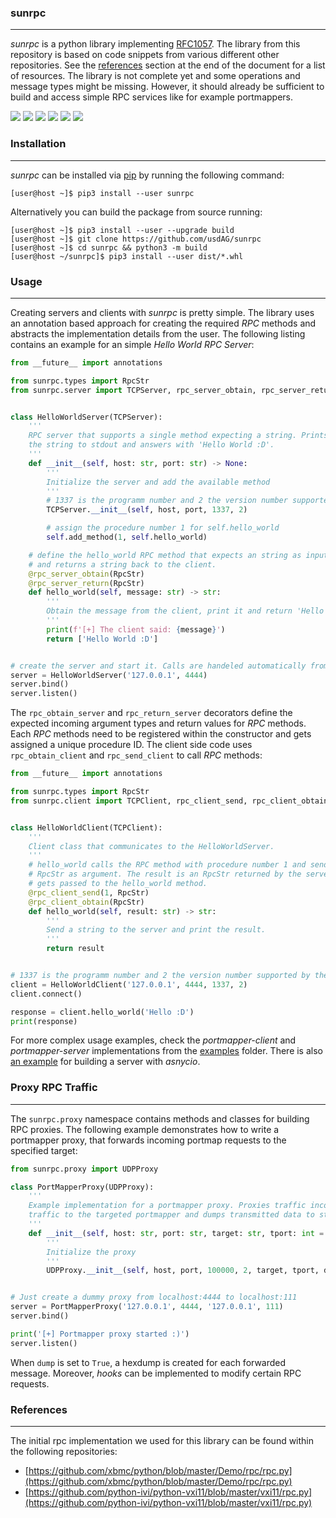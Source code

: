 ### sunrpc

----

*sunrpc* is a python library implementing [RFC1057](https://datatracker.ietf.org/doc/html/rfc1057). The library
from this repository is based on code snippets from various different other repositories. See the [references](#references)
section at the end of the document for a list of resources. The library is not complete yet and some operations
and message types might be missing. However, it should already be sufficient to build and access simple RPC services
like for example portmappers.

![](https://github.com/usdAG/sunrpc/workflows/main%20Python%20CI/badge.svg?branch=main)
![](https://github.com/usdAG/sunrpc/workflows/develop%20Python%20CI/badge.svg?branch=develop)
[![](https://img.shields.io/badge/version-1.1.0-blue)](https://github.com/usdAG/sunrpc/releases)
[![](https://img.shields.io/badge/build%20system-pip-blue)](https://pypi.org/project/sunrpc)
![](https://img.shields.io/badge/python-9%2b-blue)
[![](https://img.shields.io/badge/license-GPL%20v3.0-blue)](https://github.com/usdAG/sunrpc/blob/main/LICENSE)


### Installation

----

*sunrpc* can be installed via [pip](https://pypi.org/project/pip/) by running the following command:

```console
[user@host ~]$ pip3 install --user sunrpc
```

Alternatively you can build the package from source running:

```console
[user@host ~]$ pip3 install --user --upgrade build
[user@host ~]$ git clone https://github.com/usdAG/sunrpc
[user@host ~]$ cd sunrpc && python3 -m build
[user@host ~/sunrpc]$ pip3 install --user dist/*.whl
```


### Usage

----

Creating servers and clients with *sunrpc* is pretty simple. The library uses an annotation based approach
for creating the required *RPC* methods and abstracts the implementation details from the user. The following
listing contains an example for an simple *Hello World RPC Server*:

```python
from __future__ import annotations

from sunrpc.types import RpcStr
from sunrpc.server import TCPServer, rpc_server_obtain, rpc_server_return


class HelloWorldServer(TCPServer):
    '''
    RPC server that supports a single method expecting a string. Prints
    the string to stdout and answers with 'Hello World :D'.
    '''
    def __init__(self, host: str, port: str) -> None:
        '''
        Initialize the server and add the available method
        '''
        # 1337 is the programm number and 2 the version number supported by the server
        TCPServer.__init__(self, host, port, 1337, 2)

        # assign the procedure number 1 for self.hello_world
        self.add_method(1, self.hello_world)

    # define the hello_world RPC method that expects an string as input argument
    # and returns a string back to the client.
    @rpc_server_obtain(RpcStr)
    @rpc_server_return(RpcStr)
    def hello_world(self, message: str) -> str:
        '''
        Obtain the message from the client, print it and return 'Hello World :D'
        '''
        print(f'[+] The client said: {message}')
        return ['Hello World :D']


# create the server and start it. Calls are handeled automatically from here
server = HelloWorldServer('127.0.0.1', 4444)
server.bind()
server.listen()
```

The `rpc_obtain_server` and `rpc_return_server` decorators define the expected incoming argument
types and return values for *RPC* methods. Each *RPC* methods need to be registered within the
constructor and gets assigned a unique procedure ID. The client side code uses `rpc_obtain_client`
and `rpc_send_client` to call *RPC* methods:

```python
from __future__ import annotations

from sunrpc.types import RpcStr
from sunrpc.client import TCPClient, rpc_client_send, rpc_client_obtain


class HelloWorldClient(TCPClient):
    '''
    Client class that communicates to the HelloWorldServer.
    '''
    # hello_world calls the RPC method with procedure number 1 and sends one
    # RpcStr as argument. The result is an RpcStr returned by the server that
    # gets passed to the hello_world method.
    @rpc_client_send(1, RpcStr)
    @rpc_client_obtain(RpcStr)
    def hello_world(self, result: str) -> str:
        '''
        Send a string to the server and print the result.
        '''
        return result


# 1337 is the programm number and 2 the version number supported by the sever
client = HelloWorldClient('127.0.0.1', 4444, 1337, 2)
client.connect()

response = client.hello_world('Hello :D')
print(response)
```

For more complex usage examples, check the *portmapper-client* and *portmapper-server* implementations
from the [examples](./examples) folder. There is also [an example](./examples/portmapper-server-asyncio.py)
for building a server with *asnycio*.


### Proxy RPC Traffic

----

The `sunrpc.proxy` namespace contains methods and classes for building RPC proxies. The following example
demonstrates how to write a portmapper proxy, that forwards incoming portmap requests to the specified
target:

```python
from sunrpc.proxy import UDPProxy

class PortMapperProxy(UDPProxy):
    '''
    Example implementation for a portmapper proxy. Proxies traffic incoming portmapper
    traffic to the targeted portmapper and dumps transmitted data to stdout.
    '''
    def __init__(self, host: str, port: str, target: str, tport: int = 111) -> None:
        '''
        Initialize the proxy
        '''
        UDPProxy.__init__(self, host, port, 100000, 2, target, tport, dump = True)


# Just create a dummy proxy from localhost:4444 to localhost:111
server = PortMapperProxy('127.0.0.1', 4444, '127.0.0.1', 111)
server.bind()

print('[+] Portmapper proxy started :)')
server.listen()
```

When `dump` is set to `True`, a hexdump is created for each forwarded message. Moreover,
*hooks* can be implemented to modify certain RPC requests.


### References

----

The initial rpc implementation we used for this library can be found within the following repositories:

* [https://github.com/xbmc/python/blob/master/Demo/rpc/rpc.py](https://github.com/xbmc/python/blob/master/Demo/rpc/rpc.py)
* [https://github.com/python-ivi/python-vxi11/blob/master/vxi11/rpc.py](https://github.com/python-ivi/python-vxi11/blob/master/vxi11/rpc.py)
